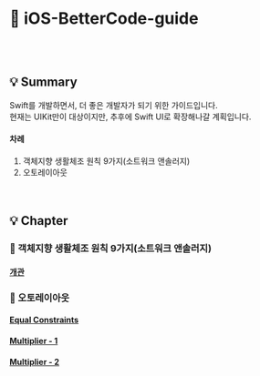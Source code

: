 # 🐣 iOS-BetterCode-guide
<br></br>
## 💡 Summary
Swift를 개발하면서, 더 좋은 개발자가 되기 위한 가이드입니다.</br>
현재는 UIKit만이 대상이지만, 추후에 Swift UI로 확장해나갈 계획입니다.
</br>
#### 차례
1. 객체지향 생활체조 원칙 9가지(소트워크 앤솔러지)</br>
2. 오토레이아웃</br>
<br></br>
## 💡 Chapter

### 🍎 객체지향 생활체조 원칙 9가지(소트워크 앤솔러지)
#### [개관](https://hasensprung.tistory.com/103)

### 🍎 오토레이아웃
#### [Equal Constraints](https://hasensprung.tistory.com/99)
#### [Multiplier - 1](https://hasensprung.tistory.com/100)
#### [Multiplier - 2](https://hasensprung.tistory.com/101)
